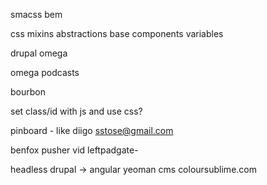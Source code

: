 
smacss
bem

css mixins
abstractions
base
components
variables

drupal omega

omega podcasts

bourbon

set class/id with js and use css?

pinboard - like diigo
sstose@gmail.com

benfox pusher vid leftpadgate- 

headless drupal -> angular
yeoman cms
coloursublime.com